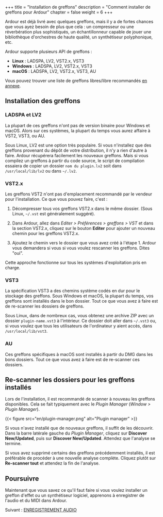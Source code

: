 +++
title = "Installation de greffons"
description = "Comment installer de greffons pour Ardour"
chapter = false
weight = 6
+++

Ardour est déjà livré avec quelques greffons, mais il y a de fortes chances que vous ayez besoin de plus que cela :
un compresseur ou une réverbération plus sophistiqués, un échantillonneur capable de jouer une bibliothèque d'orchestres de haute qualité, un synthétiseur polyphonique, etc.

Ardour supporte plusieurs API de greffons :

- **Linux** : LADSPA, LV2, VST2.x, VST3
- **Windows** : LADSPA, LV2, VST2.x, VST3
- **macOS** : LADSPA, LV2, VST2.x, VST3, AU

Vous pouvez trouver une liste de greffons libres/libre recommandés [en annexe](../../appendices/plugins/).

## Installation des greffons

### LADSPA et LV2

La plupart de ces greffons n'ont pas de version binaire pour Windows et macOS.
Alors sur ces systèmes, la plupart du temps vous aurez affaire à VST2, VST3, ou AU.

Sous Linux, LV2 est une option très populaire. Si vous n'installez que des
greffons provenant du dépôt de votre distribution, il n'y a rien d'autre à faire.
Ardour récupérera facilement les nouveaux greffons. Mais si vous compilez un greffons
à partir du code source, le script de compilation essaiera de copier
un dossier `nom du plugin.lv2` soit dans `/usr/local/lib/lv2` ou dans `~/.lv2`.

### VST2.x

Les greffons VST2 n'ont pas d'emplacement recommandé par le vendeur pour l'installation.
Ce que vous pouvez faire, c'est :

1. Décompresser tous vos greffons VST2.x dans le même dossier.
(Sous Linux, `~/.vst` est généralement suggéré).

2. Dans Ardour, allez dans _Editer > Préférences > greffons > VST_ et dans la section VST2.x,
cliquez sur le bouton **Editer** pour ajouter un nouveau chemin pour les greffons VST2.x.

3. Ajoutez le chemin vers le dossier que vous avez créé à l'étape 1.
Ardour vous demandera si vous si vous voulez rescanner les greffons. Dites "oui".

Cette approche fonctionne sur tous les systèmes d'exploitation pris en charge.

### VST3

La spécification VST3 a des chemins système codés en dur pour le stockage des greffons.
Sous Windows et macOS, la plupart du temps, vos greffons sont installés dans le bon dossier.
Tout ce que vous avez à faire est de re-scanner les dossiers de greffons.

Sous Linux, dans de nombreux cas, vous obtenez une archive ZIP avec un dossier
`plugin-name.vst3` à l'intérieur. Ce dossier doit aller dans `~/.vst3` ou,
si vous voulez que tous les utilisateurs de l'ordinateur y aient accès,
dans `/usr/local/lib/vst3`.

### AU

Ces greffons spécifiques à macOS sont installés à partir du DMG dans les bons dossiers.
Tout ce que vous avez à faire est de re-scanner ces dossiers.

## Re-scanner les dossiers pour les greffons installés

Lors de l'installation, il est recommandé de scanner à nouveau les greffons disponibles.
Cela se fait typiquement avec le _Plugin Manager_ (_Window > Plugin Manager_).

{{< figure src="en/plugin-manager.png" alt="Plugin manager" >}}

Si vous n'avez installé que de nouveaux greffons, il suffit de les découvrir.
Dans la barre latérale gauche du _Plugin Manager_, cliquez sur **Discover New/Updated**,
puis sur **Discover New/Updated**. Attendez que l'analyse se termine.

Si vous avez supprimé certains des greffons précédemment installés, il est préférable
de procéder à une nouvelle analyse complète.
Cliquez plutôt sur **Re-scanner tout** et attendez la fin de l'analyse.

## Poursuivre

Maintenant que vous savez ce qu'il faut faire si vous voulez installer un greffon d'effet
ou un synthétiseur logiciel, apprenons à enregistrer de l'audio et du MIDI dans Ardour.

Suivant : [ENREGISTREMENT AUDIO](../../recording/recording-audio/)